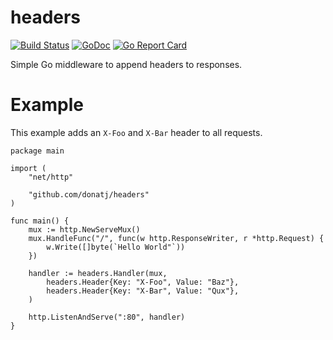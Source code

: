 # headers

[![Build Status](https://travis-ci.org/donatj/headers.svg?branch=master)](https://travis-ci.org/donatj/headers)
[![GoDoc](https://godoc.org/github.com/donatj/headers?status.svg)](https://godoc.org/github.com/donatj/headers)
[![Go Report Card](https://goreportcard.com/badge/github.com/donatj/headers)](https://goreportcard.com/report/github.com/donatj/headers)

Simple Go middleware to append headers to responses.

# Example

This example adds an `X-Foo` and `X-Bar` header to all requests.

```golang
package main

import (
	"net/http"

	"github.com/donatj/headers"
)

func main() {
	mux := http.NewServeMux()
	mux.HandleFunc("/", func(w http.ResponseWriter, r *http.Request) {
		w.Write([]byte(`Hello World"`))
	})

	handler := headers.Handler(mux,
		headers.Header{Key: "X-Foo", Value: "Baz"},
		headers.Header{Key: "X-Bar", Value: "Qux"},
	)

	http.ListenAndServe(":80", handler)
}
```
